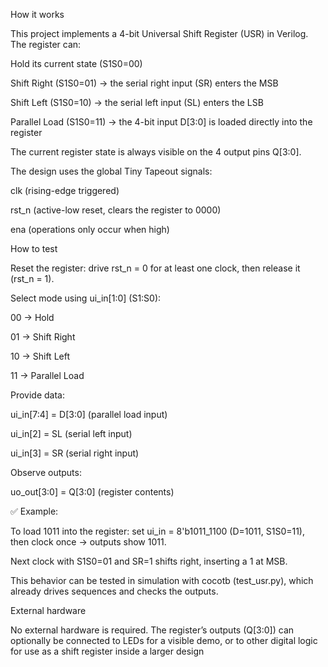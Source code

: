 How it works

This project implements a 4-bit Universal Shift Register (USR) in Verilog.
The register can:

Hold its current state (S1S0=00)

Shift Right (S1S0=01) → the serial right input (SR) enters the MSB

Shift Left (S1S0=10) → the serial left input (SL) enters the LSB

Parallel Load (S1S0=11) → the 4-bit input D[3:0] is loaded directly into the register

The current register state is always visible on the 4 output pins Q[3:0].

The design uses the global Tiny Tapeout signals:

clk (rising-edge triggered)

rst_n (active-low reset, clears the register to 0000)

ena (operations only occur when high)

How to test

Reset the register: drive rst_n = 0 for at least one clock, then release it (rst_n = 1).

Select mode using ui_in[1:0] (S1:S0):

00 → Hold

01 → Shift Right

10 → Shift Left

11 → Parallel Load

Provide data:

ui_in[7:4] = D[3:0] (parallel load input)

ui_in[2] = SL (serial left input)

ui_in[3] = SR (serial right input)

Observe outputs:

uo_out[3:0] = Q[3:0] (register contents)

✅ Example:

To load 1011 into the register: set ui_in = 8'b1011_1100 (D=1011, S1S0=11), then clock once → outputs show 1011.

Next clock with S1S0=01 and SR=1 shifts right, inserting a 1 at MSB.

This behavior can be tested in simulation with cocotb (test_usr.py), which already drives sequences and checks the outputs.

External hardware

No external hardware is required.
The register’s outputs (Q[3:0]) can optionally be connected to LEDs for a visible demo, or to other digital logic for use as a shift register inside a larger design
